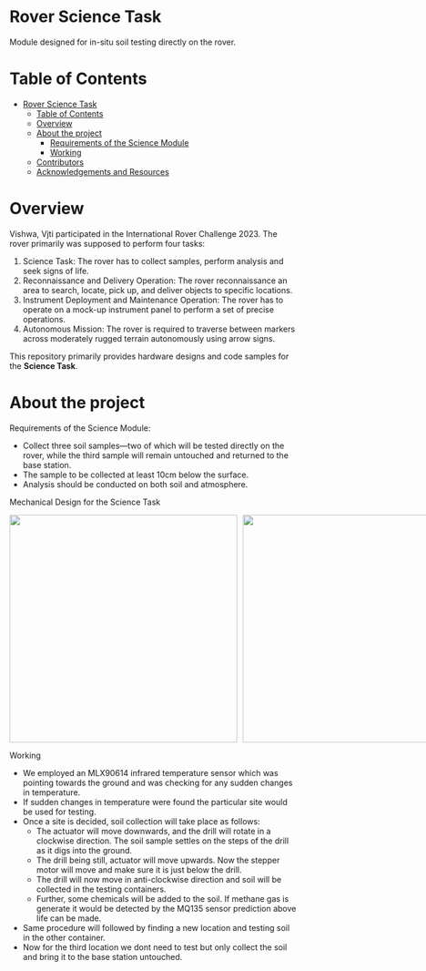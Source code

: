 # Rover Science Task
Module designed for in-situ soil testing directly on the rover.

# Table of Contents
- [Rover Science Task](#rover-science-task)
  - [Table of Contents](#table-of-contents)
  - [Overview](#overview)
  - [About the project](#about-the-project)
    - [Requirements of the Science Module](#requirements-of-the-science-module)
    - [Working](#working)
  - [Contributors](#contributors)
  - [Acknowledgements and Resources](#acknowledgements-and-resources)

# Overview
Vishwa, Vjti participated in the International Rover Challenge 2023. The rover primarily was supposed to perform four tasks: 
1. Science Task: The rover has to collect samples, perform analysis and seek signs of life.
2. Reconnaissance and Delivery Operation: The rover reconnaissance an area to search, locate, pick up, and deliver objects to specific locations.
3. Instrument Deployment and Maintenance Operation: The rover has to operate on a mock-up instrument panel to perform a set of precise operations.
4. Autonomous Mission: The rover is required to traverse between markers across moderately rugged terrain autonomously using arrow signs.

This repository primarily provides hardware designs and code samples for the **Science Task**. 

# About the project
Requirements of the Science Module:
- Collect three soil samples—two of which will be tested directly on the rover, while the third sample will remain untouched and returned to the base station.
- The sample to be collected at least 10cm below the surface.
- Analysis should be conducted on both soil and atmosphere.

Mechanical Design for the Science Task
<div style="display: flex; gap: 10px;">
  <img src="https://github.com/user-attachments/assets/505d1ccb-4033-4dc9-970c-caf54a1e185e" style="height:400px;">
  <img src="https://github.com/user-attachments/assets/cf1292f8-9e6c-47e9-9faf-bec5a3ce0b93" style="height:400px;">
</div>

Working
- We employed an MLX90614 infrared temperature sensor which was pointing towards the ground and was checking for any sudden changes in temperature.
- If sudden changes in temperature were found the particular site would be used for testing.
- Once a site is decided, soil collection will take place as follows:
    - The actuator will move downwards, and the drill will rotate in a clockwise direction. The soil sample settles on the steps of the drill as it digs into the ground.
    - The drill being still, actuator will move upwards. Now the stepper motor will move and make sure it is just below the drill.
    - The drill will now move in anti-clockwise direction and soil will be collected in the testing containers.
    - Further, some chemicals will be added to the soil. If methane gas is generate it would be detected by the MQ135 sensor prediction above life can be made.
- Same procedure will followed by finding a new location and testing soil in the other container.
- Now for the third location we dont need to test but only collect the soil and bring it to the base station untouched.
